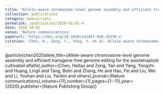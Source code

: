 ```yaml
---
title: "Allele-aware chromosome-level genome assembly and efficient transgene-free genome editing for the autotetraploid cultivated alfalfa"
collection: publications
category: manuscripts
permalink: /publication/2020-01-01-4
date: 2010-10-01
venue: 'Nature communications'
paperurl: 'https://doi.org/10.1038/s41467-020-16338-x'
citation: 'Chen, H., Zeng, Y., Yang, Y. et al. Allele-aware chromosome-level genome assembly and efficient transgene-free genome editing for the autotetraploid cultivated alfalfa. Nat Commun 11, 2494 (2020). https://doi.org/10.1038/s41467-020-16338-x'
---
```


@article{chen2020allele,title={Allele-aware chromosome-level genome assembly and efficient transgene-free genome editing for the autotetraploid cultivated alfalfa},author={Chen, Haitao and Zeng, Yan and Yang, Yongzhi and Huang, Lingli and Tang, Bolin and Zhang, He and Hao, Fei and Liu, Wei and Li, Youhan and Liu, Yanbin and others},journal={Nature communications},volume={11},number={1},pages={1--11},year={2020},publisher={Nature Publishing Group}}
